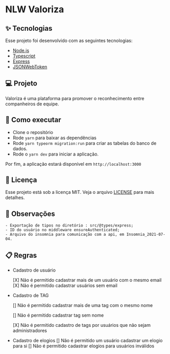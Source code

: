 # NLW Valoriza

## ✨ Tecnologias

Esse projeto foi desenvolvido com as seguintes tecnologias:

- [Node.js](https://nodejs.org/en/)
- [Typescript](https://www.typescriptlang.org/)
- [Express](https://expressjs.com/pt-br/)
- [JSONWebToken](https://github.com/auth0/node-jsonwebtoken#readme)

## 💻 Projeto

Valoriza é uma plataforma para promover o reconhecimento entre companheiros de equipe.

## 🚀 Como executar

- Clone o repositório
- Rode `yarn` para baixar as dependências
- Rode `yarn typeorm migration:run` para criar as tabelas do banco de dados.
- Rode o `yarn dev` para iniciar a aplicação.

Por fim, a aplicação estará disponível em `http://localhost:3000`

## 📄 Licença

Esse projeto está sob a licença MIT. Veja o arquivo [LICENSE](LICENSE.md) para mais detalhes.

## 🧐 Observações
    - Exportação de tipos no diretório : src/@types/express;
    - ID do usuário no middleware ensureAuthenticated;
    - Arquivo do insomnia para comunicação com a api, em Insomnia_2021-07-04.

## 📋 Regras

- Cadastro de usuário

    [X] Não é permitido cadastrar mais de um usuário com o mesmo email
    [X] Não é permitido cadastrar usuários sem email


- Cadastro de TAG

    [] Não é permitido cadastrar mais de uma tag com o mesmo nome

    [] Não é permitido cadastrar tag sem nome

    [X] Não é permitido cadastro de tags por usuários que não sejam administradores


- Cadastro de elogios
    [] Não é permitido um usuário cadastrar um elogio para si
    [] Não é permitido cadastrar elogios para usuários inválidos